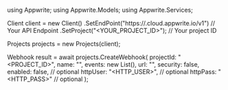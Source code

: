 using Appwrite;
using Appwrite.Models;
using Appwrite.Services;

Client client = new Client()
    .SetEndPoint("https://<REGION>.cloud.appwrite.io/v1") // Your API Endpoint
    .SetProject("<YOUR_PROJECT_ID>"); // Your project ID

Projects projects = new Projects(client);

Webhook result = await projects.CreateWebhook(
    projectId: "<PROJECT_ID>",
    name: "<NAME>",
    events: new List<string>(),
    url: "",
    security: false,
    enabled: false, // optional
    httpUser: "<HTTP_USER>", // optional
    httpPass: "<HTTP_PASS>" // optional
);